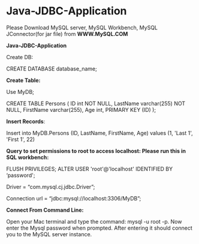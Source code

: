 # Java-JDBC-Application
Please Download MySQL server, MySQL Workbench, MySQL JConnector(for jar file) from **WWW.MySQL.COM**

<b>Java-JDBC-Application</b>

Create DB:

CREATE DATABASE database_name;

<b>Create Table:</b>

Use MyDB;

CREATE TABLE Persons (
    ID int NOT NULL,
    LastName varchar(255) NOT NULL,
    FirstName varchar(255),
    Age int,
    PRIMARY KEY (ID)
);


<b>Insert Records</b>:

Insert into MyDB.Persons
(ID, LastName, FirstName, Age)
values
(1, 'Last 1', 'First 1', 22)


<b>Query to set permissions to root to access localhost: Please run this in SQL workbench:</b>

FLUSH PRIVILEGES;
ALTER USER 'root'@'localhost' IDENTIFIED BY ‘password';


Driver = “com.mysql.cj.jdbc.Driver”;

Connection url = “jdbc:mysql://localhost:3306/MyDB”;


<b>Connect From Command Line:</b>

Open your Mac terminal and type the command: mysql -u root -p.
Now enter the Mysql password when prompted. After entering it should connect you to the MySQL server instance.
